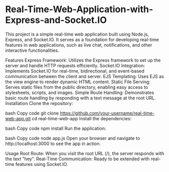 # Real-Time-Web-Application-with-Express-and-Socket.IO
This project is a simple real-time web application built using Node.js, Express, and Socket.IO. It serves as a foundation for developing real-time features in web applications, such as live chat, notifications, and other interactive functionalities.

Features
Express Framework: Utilizes the Express framework to set up the server and handle HTTP requests efficiently.
Socket.IO Integration: Implements Socket.IO for real-time, bidirectional, and event-based communication between the client and server.
EJS Templating: Uses EJS as the view engine to render dynamic HTML content.
Static File Serving: Serves static files from the public directory, enabling easy access to stylesheets, scripts, and images.
Simple Route Handling: Demonstrates basic route handling by responding with a text message at the root URL.
Installation
Clone the repository:

bash
Copy code
git clone https://github.com/your-username/real-time-web-app.git
cd real-time-web-app
Install the dependencies:

bash
Copy code
npm install
Run the application:

bash
Copy code
node app.js
Open your browser and navigate to http://localhost:3000 to see the app in action.

Usage
Root Route: When you visit the root URL (/), the server responds with the text "hey".
Real-Time Communication: Ready to be extended with real-time features using Socket.IO.

